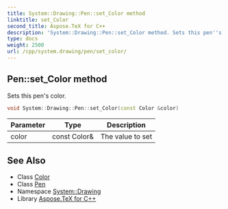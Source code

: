 ```yaml
---
title: System::Drawing::Pen::set_Color method
linktitle: set_Color
second_title: Aspose.TeX for C++
description: 'System::Drawing::Pen::set_Color method. Sets this pen''s color in C++.'
type: docs
weight: 2500
url: /cpp/system.drawing/pen/set_color/
---
```

## Pen::set_Color method


Sets this pen's color.

```cpp
void System::Drawing::Pen::set_Color(const Color &color)
```


| Parameter | Type | Description |
| --- | --- | --- |
| color | const Color\& | The value to set |

## See Also

* Class [Color](../../color/)
* Class [Pen](../)
* Namespace [System::Drawing](../../)
* Library [Aspose.TeX for C++](../../../)

